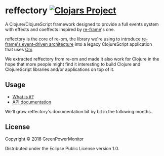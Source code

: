 # reffectory [![Clojars Project](https://img.shields.io/clojars/v/greenpowermonitor/reffectory.svg)](https://clojars.org/greenpowermonitor/reffectory)

A Clojure/ClojureScript framework designed to provide a full events system with effects
and coeffects inspired by [re-frame](https://github.com/Day8/re-frame)'s one.

reffectory is the core of re-om, the library we're using to introduce [re-frame's event-driven architecture](https://github.com/Day8/re-frame#why-should-you-care)
into a legacy ClojureScript application that uses [Om](https://github.com/omcljs/om).

We extracted reffectory from re-om and made it also work for Clojure in the hope that more people
might find it interesting to build Clojure and ClojureScript libraries and/or applications on top of it.

## Usage
* [What is it?](https://github.com/GreenPowerMonitor/reffectory/blob/master/docs/what-is-it.md)
* [API documentation](https://github.com/GreenPowerMonitor/reffectory/blob/master/docs/api.md)

We'll grow reffectory's documentation bit by bit in the following months.

## License

Copyright © 2018 GreenPowerMonitor

Distributed under the Eclipse Public License version 1.0.
